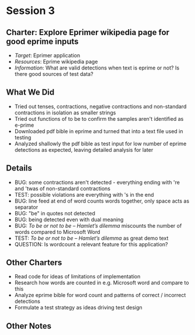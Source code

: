 # Session 3

## Charter: Explore Eprimer wikipedia page for good eprime inputs

- *Target*: Eprimer application
- *Resources*: Eprime wikipedia page
- *Information*: What are valid detections when text is eprime or not? Is there good sources of test data? 

## What We Did

- Tried out tenses, contractions, negative contractions and non-standard contractions in isolation as smaller strings
- Tried out functions of to be to confirm the samples aren't identified as e-prime
- Downloaded pdf bible in eprime and turned that into a text file used in testing
- Analyzed shallowly the pdf bible as test input for low number of eprime detections as expected, leaving detailed analysis for later

## Details

- BUG: some contractions aren't detected - everything ending with 're and 'twas of non-standard contractions
- TEST: possible violations are everything with 's in the end
- BUG: line feed at end of word counts words together, only space acts as separator
- BUG: "be" in quotes not detected
- BUG: being detected even with dual meaning
- BUG: *To be or not to be – Hamlet’s dilemma* miscounts the number of words compared to Microsoft Word
- TEST: *To be or not to be – Hamlet’s dilemma* as great demo text
- QUESTION: Is wordcount a relevant feature for this application? 

## Other Charters

- Read code for ideas of limitations of implementation
- Research how words are counted in e.g. Microsoft word and compare to this
- Analyze eprime bible for word count and patterns of correct / incorrect detections
- Formulate a test strategy as ideas driving test design

## Other Notes


